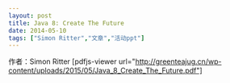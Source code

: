 ```yaml
---
layout: post
title: Java 8: Create The Future
date: 2014-05-10
tags: ["Simon Ritter","文章","活动ppt"]
---
```


作者：Simon Ritter
[pdfjs-viewer url="http://greenteajug.cn/wp-content/uploads/2015/05/Java_8_Create_The_Future.pdf"]
